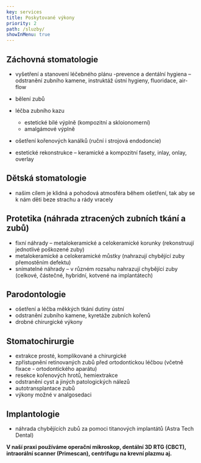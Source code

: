 ```yaml
---
key: services
title: Poskytované výkony
priority: 2
path: /sluzby/
showInMenu: true
---
```

## Záchovná stomatologie

* vyšetření a stanovení léčebného plánu -prevence a dentální hygiena – odstranění zubního kamene, instruktáž ústní hygieny, fluoridace, air-flow
* bělení zubů
* léčba zubního kazu

  * estetické bílé výplně (kompozitní a skloionomerní)
  * amalgámové výplně
* ošetření kořenových kanálků (ruční i strojová endodoncie)
* estetické rekonstrukce – keramické a kompozitní fasety, inlay, onlay, overlay

## Dětská stomatologie

* našim cílem je klidná a pohodová atmosféra během ošetření, tak aby se k nám děti beze strachu a rády vracely

## Protetika (náhrada ztracených zubních tkání a zubů)

* fixní náhrady – metalokeramické a celokeramické korunky (rekonstruují jednotlivé poškozené zuby)
* metalokeramické a celokeramické můstky (nahrazují chybějící zuby přemostěním defektu)
* snímatelné náhrady – v různém rozsahu nahrazují chybějící zuby (celkové, částečné,  hybridní, kotvené na implantátech)

## Parodontologie

* ošetření a léčba měkkých tkání dutiny ústní
* odstranění zubního kamene, kyretáže zubních kořenů
* drobné chirurgické výkony

## Stomatochirurgie

* extrakce prosté, komplikované a chirurgické
* zpřístupnění retinovaných zubů před ortodontickou léčbou (včetně fixace - ortodontického aparátu)
* resekce kořenových hrotů, hemiextrakce
* odstranění cyst a jiných patologických nálezů
* autotransplantace zubů
* výkony možné v analgosedaci

## Implantologie

* náhrada chybějících zubů za pomoci titanových implantátů (Astra Tech Dental)



**V naší praxi používáme operační mikroskop, dentální 3D RTG (CBCT), intraorální scanner (Primescan), centrifugu na krevní plazmu aj.**